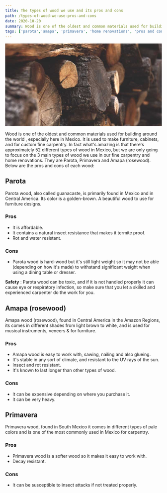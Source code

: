```yaml
---
title: The types of wood we use and its pros and cons
path: /types-of-wood-we-use-pros-and-cons
date: 2020-10-20
summary: Wood is one of the oldest and common materials used for building around the world , especially here in Mexico. Out of the three main types that we use, what are the pros and cons.
tags: ['parota','amapa', 'primavera', 'home renovations', 'pros and cons']
---
```


![background](./images/wood-types.jpg)

Wood is one of the oldest and common materials used for building around the world , especially here in Mexico. It is used to make furniture, cabinets, and for custom fine carpentry. In fact what's amazing is that there's approximately 52 different types of wood in Mexico, but we are only going to focus on the 3 main types of wood we use in our fine carpentry and home renovations. They are Parota, Primavera and Amapa (rosewood). Below are the pros and cons of each wood:

## Parota  
Parota wood, also called guanacaste, is primarily found in Mexico and in Central America. Its color is a golden-brown. A beautiful wood to use for furniture designs.


### Pros

  * It is affordable.
  * It contains a natural insect resistance that makes it termite proof.
  * Rot and water resistant. 

### Cons

  * Parota wood is hard-wood but it's still light weight so it may not be able (depending on how it's made) to withstand significant weight when using a dining table or dresser.



**Safety** : Parota wood can be toxic, and if it is not handled properly it can cause eye or respiratory infection, so make sure that you let a skilled and experienced carpenter do the work for you.


## Amapa (rosewood)
Amapa wood (rosewood), found in Central America in the Amazon Regions, its comes in different shades from light brown to white, and is used for musical instruments, veneers & for furniture.  


### Pros

  * Amapa wood is easy to work with, sawing, nailing and also glueing.
  * It's stable in any sort of climate, and resistant to the UV rays of the sun.
  * Insect and rot resistant.
  * It's known to last longer than other types of wood.

### Cons

  * It can be expensive depending on where you purchase it.
  * It can be very heavy.

## Primavera
Primavera wood, found in South Mexico it comes in different types of pale colors and is one of the most commonly used in Mexico for carpentry.

### Pros
  * Primavera wood is a softer wood so it makes it easy to work with.
  * Decay resistant.

### Cons
  * It can be susceptible to insect attacks if not treated properly. 











